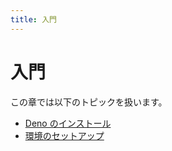 ```yaml
---
title: 入門
---
```

<!-- L1..1
# Getting Started
-->

# 入門

<!-- L3..3
In this chapter we'll discuss:
-->

この章では以下のトピックを扱います。

<!-- L5..13
- [Installing Deno](./getting_started/installation.md)
- [Setting up your environment](./getting_started/setup_your_environment.md)
- [Running a `Hello World` script](./getting_started/first_steps.md)
- [Writing our own script](./getting_started/first_steps.md)
- [Command line interface](./getting_started/command_line_interface.md)
- [Understanding permissions](./getting_started/permissions.md)
- [Using Deno with TypeScript](./getting_started/typescript.md)
- [Using WebAssembly](./getting_started/webassembly.md)
- [Debugging your code](./getting_started/debugging_your_code.md)
-->

- [Deno のインストール](./getting_started/installation.md)
- [環境のセットアップ](./getting_started/setup_your_environment.md)
<!-- - [Running a `Hello World` script](./getting_started/first_steps.md) -->
<!-- - [Writing our own script](./getting_started/first_steps.md) -->
<!-- - [Command line interface](./getting_started/command_line_interface.md) -->
<!-- - [Understanding permissions](./getting_started/permissions.md) -->
<!-- - [Using Deno with TypeScript](./getting_started/typescript.md) -->
<!-- - [Using WebAssembly](./getting_started/webassembly.md) -->
<!-- - [Debugging your code](./getting_started/debugging_your_code.md) -->
